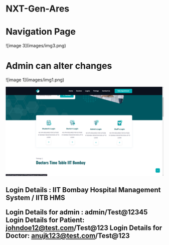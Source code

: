 
# NXT-Gen-Ares
<h1>Navigation Page </h1>
![image 3](images/img3.png)


<h1>Admin can alter changes</h1>
![image 1](images/img1.png)


![image 2](images/img2.png)

<h2>
Login Details :   IIT Bombay Hospital Management System / IITB HMS


Login Details for admin : admin/Test@12345
Login Details for Patient: johndoe12@test.com/Test@123
Login Details for Doctor: anujk123@test.com/Test@123
</h2>


